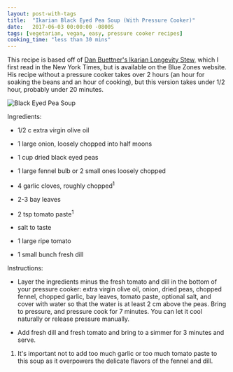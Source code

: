 ```yaml
---
layout: post-with-tags
title:  "Ikarian Black Eyed Pea Soup (With Pressure Cooker)"
date:   2017-06-03 00:00:00 -0800S
tags: [vegetarian, vegan, easy, pressure cooker recipes]
cooking_time: "less than 30 mins"
---
```


This recipe is based off of [Dan Buettner's Ikarian Longevity Stew,](https://bluezones.com/recipe/ikarian-longevity-stew-with-black-eyed-peas-recipe/) which I first read in the New York Times, but is available on the Blue Zones website. His recipe without a pressure cooker takes over 2 hours (an hour for soaking the beans and an hour of cooking), but this version takes under 1/2 hour, probably under 20 minutes.

<img src="{{ site.url }}/assets/ikarian-black-eyed-pea-soup/ikarian-black-eyed-pea-soup.jpg" alt="Black Eyed Pea Soup" style="max-width: 700px; height: auto;"/>

Ingredients:

* 1/2 c extra virgin olive oil
* 1 large onion, loosely chopped into half moons
* 1 cup dried black eyed peas
* 1 large fennel bulb or 2 small ones loosely chopped
* 4 garlic cloves, roughly chopped<sup>1</sup>
* 2-3 bay leaves
* 2 tsp tomato paste<sup>1</sup>
* salt to taste

* 1 large ripe tomato
* 1 small bunch fresh dill

Instructions:

* Layer the ingredients minus the fresh tomato and dill in the bottom of your pressure cooker: extra virgin olive oil, onion, dried peas, chopped fennel, chopped garlic, bay leaves, tomato paste, optional salt, and cover with water so that the water is at least 2 cm above the peas. Bring to pressure, and pressure cook for 7 minutes. You can let it cool naturally or release pressure manually.

* Add fresh dill and fresh tomato and bring to a simmer for 3 minutes and serve. 

1. It's important not to add too much garlic or too much tomato paste to this soup as it overpowers the delicate flavors of the fennel and dill. 
